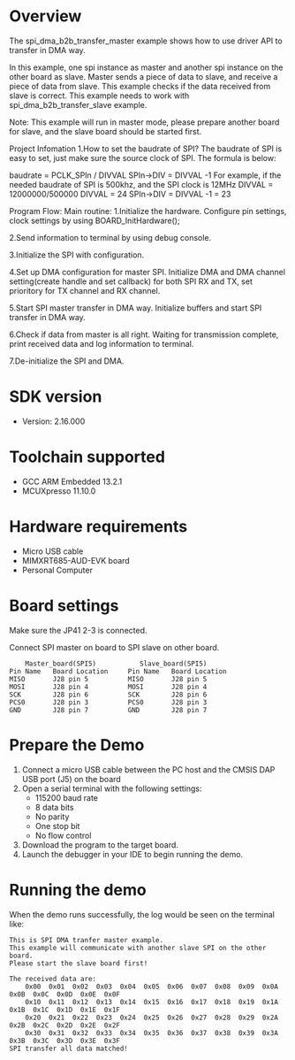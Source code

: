 Overview
========
The spi_dma_b2b_transfer_master example shows how to use driver API to transfer in DMA way.  

In this example, one spi instance as master and another spi instance on the other board as slave. 
Master sends a piece of data to slave, and receive a piece of data from slave. This example checks
if the data received from slave is correct. This example needs to work with spi_dma_b2b_transfer_slave 
example.

Note: This example will run in master mode, please prepare another board for slave, and the slave 
      board should be started first.

Project Infomation
1.How to set the baudrate of SPI?
  The baudrate of SPI is easy to set, just make sure the source clock of SPI.
  The formula is below:
  
  baudrate = PCLK_SPIn / DIVVAL
  SPIn->DIV = DIVVAL -1
  For example, if the needed baudrate of SPI is 500khz, and the SPI clock is 12MHz
  DIVVAL = 12000000/500000
  DIVVAL = 24
  SPIn->DIV = DIVVAL -1 = 23

Program Flow:
Main routine:
  1.Initialize the hardware.
	Configure pin settings, clock settings by using BOARD_InitHardware();
	
  2.Send information to terminal by using debug console.
	
  3.Initialize the SPI with configuration.
	
  4.Set up DMA configuration for master SPI.
    Initialize DMA and DMA channel setting(create handle and set callback) for both
    SPI RX and TX, set prioritory for TX channel and RX channel.
	
  5.Start SPI master transfer in DMA way.
    Initialize buffers and start SPI transfer in DMA way.
	
  6.Check if data from master is all right.
    Waiting for transmission complete, print received data and log information to terminal.
  
  7.De-initialize the SPI and DMA.

SDK version
===========
- Version: 2.16.000

Toolchain supported
===================
- GCC ARM Embedded  13.2.1
- MCUXpresso  11.10.0

Hardware requirements
=====================
- Micro USB cable
- MIMXRT685-AUD-EVK board
- Personal Computer

Board settings
==============
Make sure the JP41 2-3 is connected. 

Connect SPI master on board to SPI slave on other board.
~~~~~~~~~~~~~~~~~~~~~~~~~~~~~~~~~~~~~~~~~~~~~~~~~~~~~~
    Master_board(SPI5)           Slave_board(SPI5)
Pin Name   Board Location     Pin Name   Board Location
MISO       J28 pin 5          MISO       J28 pin 5
MOSI       J28 pin 4          MOSI       J28 pin 4
SCK        J28 pin 6          SCK        J28 pin 6
PCS0       J28 pin 3          PCS0       J28 pin 3
GND        J28 pin 7          GND        J28 pin 7
~~~~~~~~~~~~~~~~~~~~~~~~~~~~~~~~~~~~~~~~~~~~~~~~~~~~~~

Prepare the Demo
================
1.  Connect a micro USB cable between the PC host and the CMSIS DAP USB port (J5) on the board
2.  Open a serial terminal with the following settings:
    - 115200 baud rate
    - 8 data bits
    - No parity
    - One stop bit
    - No flow control
3.  Download the program to the target board.
4.  Launch the debugger in your IDE to begin running the demo.

Running the demo
================
When the demo runs successfully, the log would be seen on the terminal like:
~~~~~~~~~~~~~~~~~~~~~~~~~~~~~~~~~~~~~~~~~~~~~~~~~~~~~~~~~~~~~~~~~~~~~~~~~~~~~~~~~~~
This is SPI DMA tranfer master example.
This example will communicate with another slave SPI on the other board.
Please start the slave board first!

The received data are:
    0x00  0x01  0x02  0x03  0x04  0x05  0x06  0x07  0x08  0x09  0x0A  0x0B  0x0C  0x0D  0x0E  0x0F
    0x10  0x11  0x12  0x13  0x14  0x15  0x16  0x17  0x18  0x19  0x1A  0x1B  0x1C  0x1D  0x1E  0x1F
    0x20  0x21  0x22  0x23  0x24  0x25  0x26  0x27  0x28  0x29  0x2A  0x2B  0x2C  0x2D  0x2E  0x2F
    0x30  0x31  0x32  0x33  0x34  0x35  0x36  0x37  0x38  0x39  0x3A  0x3B  0x3C  0x3D  0x3E  0x3F
SPI transfer all data matched!

~~~~~~~~~~~~~~~~~~~~~~~~~~~~~~~~~~~~~~~~~~~~~~~~~~~~~~~~~~~~~~~~~~~~~~~~~~~~~~~~~~~~~
